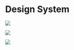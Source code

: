 # Design System

![](https://i.postimg.cc/9XP1DRLz/image.png)

![](https://i.postimg.cc/Fs9p3r6p/image.png)

![](https://i.postimg.cc/3NZZVVk2/image.png)
